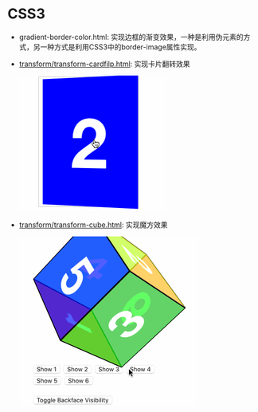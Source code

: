 # CSS3

- gradient-border-color.html: 实现边框的渐变效果，一种是利用伪元素的方式，另一种方式是利用CSS3中的border-image属性实现。

- [transform/transform-cardfilp.html](http://xchb.work/CSS3/transform/transform-cardfilp.html): 实现卡片翻转效果

  ![卡片](preview/transform-cardflip.gif)

- [transform/transform-cube.html](http://xchb.work/CSS3/transform/transform-cube.html): 实现魔方效果

  ![魔方](preview/transform-cube.gif)
